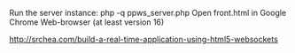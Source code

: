 

Run the server instance: php -q ppws_server.php
Open front.html in Google Chrome Web-browser (at least version 16)



http://srchea.com/build-a-real-time-application-using-html5-websockets
